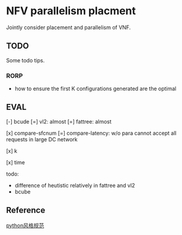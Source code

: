 # NFV parallelism placment

Jointly consider placement and parallelism of VNF.

## TODO

Some todo tips.

### RORP

- how to ensure the first K configurations generated are the optimal

## EVAL

[-] bcude
[=] vl2: almost
[=] fattree: almost

[x] compare-sfcnum
[=] compare-latency: w/o para cannot accept all requests in large DC network

[x] k

[x] time


todo: 
- difference of heutistic relatively in fattree and vl2
- bcube


## Reference

[python风格规范](https://zh-google-styleguide.readthedocs.io/en/latest/google-python-styleguide/python_style_rules/)
